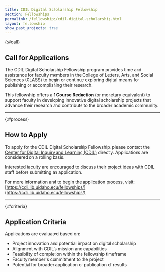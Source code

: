 ```yaml
---
title: CDIL Digital Scholarship Fellowship
section: Fellowships
permalink: /fellowships/cdil-digital-scholarship.html
layout: fellowship
show_past_projects: true
---
```


{:#call}
## Call for Applications

The CDIL Digital Scholarship Fellowship program provides time and assistance for faculty members in the College of Letters, Arts, and Social Sciences (CLASS) to begin or continue exploring digital means for publishing or accomplishing their research.

This fellowship offers a **1 Course Reduction** (or monetary equivalent) to support faculty in developing innovative digital scholarship projects that advance their research and contribute to the broader academic community.

---

{:#process}
## How to Apply

To apply for the CDIL Digital Scholarship Fellowship, please contact the [Center for Digital Inquiry and Learning (CDIL)](https://cdil.lib.uidaho.edu/) directly. Applications are considered on a rolling basis.

Interested faculty are encouraged to discuss their project ideas with CDIL staff before submitting an application.

For more information and to begin the application process, visit: [https://cdil.lib.uidaho.edu/fellowships/](https://cdil.lib.uidaho.edu/fellowships/)

---

{:#criteria}
## Application Criteria

Applications are evaluated based on:

- Project innovation and potential impact on digital scholarship
- Alignment with CDIL's mission and capabilities
- Feasibility of completion within the fellowship timeframe
- Faculty member's commitment to the project
- Potential for broader application or publication of results
